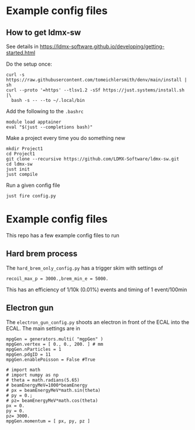 # Example config files

## How to get ldmx-sw

See details in https://ldmx-software.github.io/developing/getting-started.html

Do the setup once:
```
curl -s https://raw.githubusercontent.com/tomeichlersmith/denv/main/install | sh 
curl --proto '=https' --tlsv1.2 -sSf https://just.systems/install.sh |\
  bash -s -- --to ~/.local/bin
```

Add the following to the `.bashrc`
```
module load apptainer
eval "$(just --completions bash)"
```

Make a project every time you do something new
```
mkdir Project1
cd Project1
git clone --recursive https://github.com/LDMX-Software/ldmx-sw.git
cd ldmx-sw
just init
just compile
```

Run a given config file
```
just fire config.py
```

# Example config files

This repo has a few example config files to run

## Hard brem process

The `hard_brem_only_config.py` has a trigger skim with settings of
```
recoil_max_p = 3000.,brem_min_e = 5000.
```
This has an efficiency of 1/10k (0.01%) events and timing of 1 event/100min 


## Electron gun

The `electron_gun_config.py` shoots an electron in front of the ECAL into the ECAL. The main settings are in
```
mpgGen = generators.multi( "mgpGen" )                                                                           
mpgGen.vertex = [ 0., 0., 200. ] # mm                                                                                                                              
mpgGen.nParticles = 1
mpgGen.pdgID = 11
mpgGen.enablePoisson = False #True                                                                                     

# import math
# import numpy as np
# theta = math.radians(5.65)
# beamEnergyMeV=1000*beamEnergy
# px = beamEnergyMeV*math.sin(theta)
# py = 0.;
# pz= beamEnergyMeV*math.cos(theta)
px = 0.
py = 0.
pz= 3000.
mpgGen.momentum = [ px, py, pz ]
```

